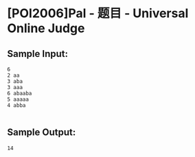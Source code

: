 # [POI2006]Pal - 题目 - Universal Online Judge


## Sample Input: 
```
6 
2 aa 
3 aba 
3 aaa 
6 abaaba 
5 aaaaa 
4 abba


```

## Sample Output: 
```
14

```
